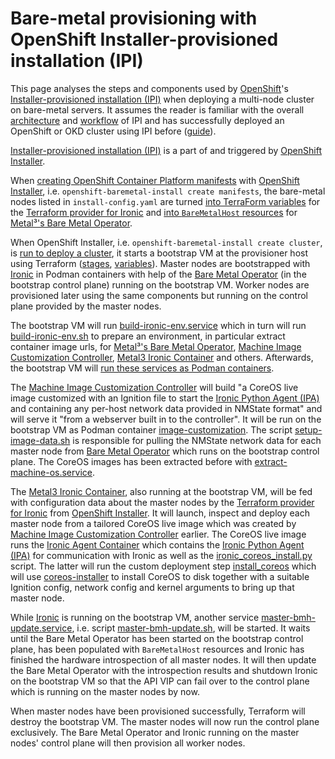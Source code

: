 # Bare-metal provisioning with OpenShift Installer-provisioned installation (IPI)

This page analyses the steps and components used by [OpenShift][ocp]'s [Installer-provisioned installation (IPI)][
ocp-ipi] when deploying a multi-node cluster on bare-metal servers. It assumes the reader is familiar with the overall
[architecture][ocp-ipi] and [workflow][ocp-ipi-workflow] of IPI and has successfully deployed an OpenShift or OKD
cluster using IPI before ([guide](openshift_ipi.md)).

[ocp]: https://www.redhat.com/en/technologies/cloud-computing/openshift/container-platform
[ocp-ipi]: https://docs.openshift.com/container-platform/4.14/installing/installing_bare_metal_ipi/ipi-install-overview.html
[ocp-ipi-workflow]: https://docs.openshift.com/container-platform/4.14/installing/installing_bare_metal_ipi/ipi-install-installation-workflow.html
[ocp-installer]: https://github.com/openshift/installer

[tfvars-baremetal-hosts]: https://github.com/openshift/installer/blob/ef713aa74d19dc609bdfdae682fe794e9097cafd/pkg/tfvars/baremetal/baremetal.go#L80
[terraform-provider-ironic]: https://github.com/openshift-metal3/terraform-provider-ironic
[ocp-installer-baremetal-hosts]: https://github.com/openshift/installer/blob/ef713aa74d19dc609bdfdae682fe794e9097cafd/pkg/asset/machines/baremetal/hosts.go#L127
[ocp-baremetal-operator]: https://github.com/openshift/baremetal-operator/

[Installer-provisioned installation (IPI)][ocp-ipi] is a part of and triggered by [OpenShift Installer][ocp-installer].

When [creating OpenShift Container Platform manifests][ocp-ipi-workflow] with [OpenShift Installer][ocp-installer], i.e.
`openshift-baremetal-install create manifests`, the bare-metal nodes listed in `install-config.yaml` are turned [into
TerraForm variables][tfvars-baremetal-hosts] for the [Terraform provider for Ironic][terraform-provider-ironic] and
[into `BareMetalHost` resources][ocp-installer-baremetal-hosts] for [Metal³'s Bare Metal Operator][
ocp-baremetal-operator].

When OpenShift Installer, i.e. `openshift-baremetal-install create cluster`, is [run to deploy a cluster][
ocp-ipi-workflow], it starts a bootstrap VM at the provisioner host using Terraform ([stages][
ocp-installer-tf-bm-stages], [variables][ocp-installer-tf-bm-variables]).
Master nodes are bootstrapped with [Ironic][metal3-book-ironic] in Podman containers with help of the [Bare Metal
Operator][metal3-book-bmo] (in the bootstrap control plane) running on the bootstrap VM. Worker nodes are provisioned
later using the same components but running on the control plane provided by the master nodes.

[metal3-book-bmo]: https://book.metal3.io/bmo/introduction
[metal3-book-ironic]: https://book.metal3.io/ironic/introduction
[ocp-installer-tf-bm-stages]: https://github.com/openshift/installer/blob/master/pkg/terraform/stages/baremetal/stages.go
[ocp-installer-tf-bm-variables]: https://github.com/openshift/installer/tree/master/data/data/baremetal

The bootstrap VM will run [build-ironic-env.service][build-ironic-env-service] which in turn will run
[build-ironic-env.sh][build-ironic-env-sh] to prepare an environment, in particular extract container image urls, for
[Metal³'s Bare Metal Operator][ocp-baremetal-operator], [Machine Image Customization Controller][
ocp-image-customization-controller], [Metal3 Ironic Container][ocp-ironic-image] and others. Afterwards, the bootstrap
VM will [run these services as Podman containers][ocp-installer-containers].

[build-ironic-env-service]: https://github.com/openshift/installer/blob/master/data/data/bootstrap/baremetal/systemd/units/build-ironic-env.service.template
[build-ironic-env-sh]: https://github.com/openshift/installer/blob/master/data/data/bootstrap/baremetal/files/usr/local/bin/build-ironic-env.sh
[ocp-image-customization-controller]: https://github.com/openshift/image-customization-controller
[ocp-installer-containers]: https://github.com/openshift/installer/tree/master/data/data/bootstrap/baremetal/files/etc/containers/systemd
[ocp-ironic-image]: https://github.com/openshift/ironic-image

The [Machine Image Customization Controller][ocp-image-customization-controller] will build "a CoreOS live image
customized with an Ignition file to start the [Ironic Python Agent (IPA)][ironic-python-agent] and containing any
per-host network data provided in NMState format" and will serve it "from a webserver built in to the controller". It
will be run on the bootstrap VM as Podman container [image-customization][image-customization-container]. The script
[setup-image-data.sh][setup-image-data-sh] is responsible for pulling the NMState network data for each master node from
[Bare Metal Operator][ocp-baremetal-operator] which runs on the bootstrap control plane. The CoreOS images has been
extracted before with [extract-machine-os.service][extract-machine-os-service].

[extract-machine-os-service]: https://github.com/openshift/installer/blob/master/data/data/bootstrap/baremetal/systemd/units/extract-machine-os.service
[image-customization-container]: https://github.com/openshift/installer/blob/master/data/data/bootstrap/baremetal/files/etc/containers/systemd/image-customization.container
[setup-image-data-sh]: https://github.com/openshift/installer/blob/master/data/data/bootstrap/baremetal/files/usr/local/bin/setup-image-data.sh.template

The [Metal3 Ironic Container][ocp-ironic-image], also running at the bootstrap VM, will be fed with configuration data
about the master nodes by the [Terraform provider for Ironic][terraform-provider-ironic] from [OpenShift Installer][
ocp-installer]. It will launch, inspect and deploy each master node from a tailored CoreOS live image which was created
by [Machine Image Customization Controller][ocp-image-customization-controller] earlier. The CoreOS live image runs the
[Ironic Agent Container][ironic-agent-image] which contains the [Ironic Python Agent (IPA)][ironic-python-agent] for
communication with Ironic as well as the [ironic_coreos_install.py][ironic-coreos-install] script.
The latter will run the custom deployment step [install_coreos][ironic-agent-install-coreos] which will use
[coreos-installer][coreos-installer] to install CoreOS to disk together with a suitable Ignition config, network config
and kernel arguments to bring up that master node.

[coreos-installer]: https://github.com/coreos/coreos-installer
[ironic-coreos-install]: https://github.com/openshift/ironic-agent-image/blob/main/hardware_manager/ironic_coreos_install.py
[ironic-python-agent]: https://docs.openstack.org/ironic-python-agent/latest/
[ironic-agent-image]: https://github.com/openshift/ironic-agent-image
[ironic-agent-install-coreos]: https://github.com/openshift/ironic-agent-image/blob/a14b7ea730ff79ac5f88a41f9a117bd19eba1874/hardware_manager/ironic_coreos_install.py#L183

While [Ironic][ocp-ironic-image] is running on the bootstrap VM, another service [master-bmh-update.service][
master-bmh-update-service], i.e. script [master-bmh-update.sh][master-bmh-update-sh], will be started. It waits until
the Bare Metal Operator has been started on the bootstrap control plane, has been populated with `BareMetalHost`
resources and Ironic has finished the hardware introspection of all master nodes. It will then update the Bare Metal
Operator with the introspection results and shutdown Ironic on the bootstrap VM so that the API VIP can fail over to the
control plane which is running on the master nodes by now.

[master-bmh-update-service]: https://github.com/openshift/installer/blob/master/data/data/bootstrap/baremetal/systemd/units/master-bmh-update.service
[master-bmh-update-sh]: https://github.com/openshift/installer/blob/master/data/data/bootstrap/baremetal/files/usr/local/bin/master-bmh-update.sh

When master nodes have been provisioned successfully, Terraform will destroy the bootstrap VM. The master nodes will now
run the control plane exclusively. The Bare Metal Operator and Ironic running on the master nodes' control plane will
then provision all worker nodes.
